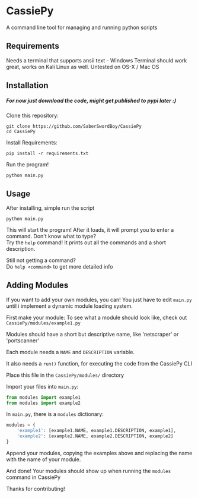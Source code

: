 # CassiePy
A command line tool for managing and running python scripts

## Requirements
Needs a terminal that supports ansii text  - Windows Terminal should work great, works on Kali Linux as well. Untested on OS-X / Mac OS

## Installation
##### *For now just download the code, might get published to pypi later :)*
Clone this repository:

  `git clone https://github.com/SaberSwordBoy/CassiePy`  
  `cd CassiePy`

Install Requirements:

  `pip install -r requirements.txt`

Run the program!

  `python main.py`

## Usage
After installing, simple run the script

`python main.py`

This will start the program!
After it loads, it will prompt you to enter a command. Don't know what to type?  
Try the `help` command!
It prints out all the commands and a short description.

Still not getting a command?  
Do `help <command>` to get more detailed info

## Adding Modules
If you want to add your own modules, you can!
You just have to edit  `main.py` until i implement a dynamic module
loading system.


First make your module: 
To see what a module should look like, check out `CassiePy/modules/example1.py`

Modules should have a short but descriptive name, like 'netscraper' or 'portscanner'

Each module needs a `NAME` and `DESCRIPTION` variable.

It also needs a `run()` function, for executing the code from the CassiePy CLI

Place this file in the `CassiePy/modules/` directory

Import your files into `main.py`:

```python
from modules import example1
from modules import example2
```


In `main.py`, there is a `modules` dictionary:
```python
modules = {
    'example1': [example1.NAME, example1.DESCRIPTION, example1],
    'example2': [example2.NAME, example2.DESCRIPTION, example2]
}
```
Append your modules, copying the examples above and replacing the name with the name of your module. 

And done! Your modules should show up when running the `modules` command in CassiePy

Thanks for contributing!
